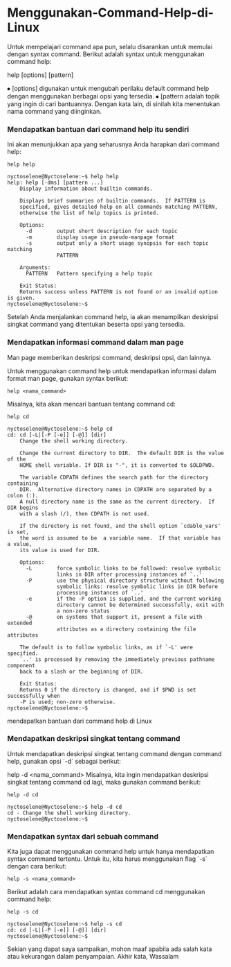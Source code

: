 # Menggunakan-Command-Help-di-Linux
Untuk mempelajari command apa pun, selalu disarankan untuk memulai dengan syntax command. Berikut adalah syntax untuk menggunakan command help:

help [options] [pattern]

⦁ [options] digunakan untuk mengubah perilaku default command help dengan menggunakan berbagai opsi yang tersedia.
⦁ [pattern adalah topik yang ingin di cari bantuannya. Dengan kata lain, di sinilah kita menentukan nama command yang diinginkan.

<h3>Mendapatkan bantuan dari command help itu sendiri</h3>
Ini akan menunjukkan apa yang seharusnya Anda harapkan dari command help:

```
help help
```
```
nyctoselene@Nyctoselene:~$ help help
help: help [-dms] [pattern ...]
    Display information about builtin commands.

    Displays brief summaries of builtin commands.  If PATTERN is
    specified, gives detailed help on all commands matching PATTERN,
    otherwise the list of help topics is printed.

    Options:
      -d        output short description for each topic
      -m        display usage in pseudo-manpage format
      -s        output only a short usage synopsis for each topic matching
                PATTERN

    Arguments:
      PATTERN   Pattern specifying a help topic

    Exit Status:
    Returns success unless PATTERN is not found or an invalid option is given.
nyctoselene@Nyctoselene:~$

```
Setelah Anda menjalankan command help, ia akan menampilkan deskripsi singkat command yang ditentukan beserta opsi yang tersedia.

<h3>Mendapatkan informasi command dalam man page</h3>
Man page memberikan deskripsi command, deskripsi opsi, dan lainnya.

Untuk menggunakan command help untuk mendapatkan informasi dalam format man page, gunakan syntax berikut:
```
help <nama_command>
```
Misalnya, kita akan mencari bantuan tentang command cd:
```
help cd
```
```
nyctoselene@Nyctoselene:~$ help cd
cd: cd [-L|[-P [-e]] [-@]] [dir]
    Change the shell working directory.

    Change the current directory to DIR.  The default DIR is the value of the
    HOME shell variable. If DIR is "-", it is converted to $OLDPWD.

    The variable CDPATH defines the search path for the directory containing
    DIR.  Alternative directory names in CDPATH are separated by a colon (:).
    A null directory name is the same as the current directory.  If DIR begins
    with a slash (/), then CDPATH is not used.

    If the directory is not found, and the shell option `cdable_vars' is set,
    the word is assumed to be  a variable name.  If that variable has a value,
    its value is used for DIR.

    Options:
      -L        force symbolic links to be followed: resolve symbolic
                links in DIR after processing instances of `..'
      -P        use the physical directory structure without following
                symbolic links: resolve symbolic links in DIR before
                processing instances of `..'
      -e        if the -P option is supplied, and the current working
                directory cannot be determined successfully, exit with
                a non-zero status
      -@        on systems that support it, present a file with extended
                attributes as a directory containing the file attributes

    The default is to follow symbolic links, as if `-L' were specified.
    `..' is processed by removing the immediately previous pathname component
    back to a slash or the beginning of DIR.

    Exit Status:
    Returns 0 if the directory is changed, and if $PWD is set successfully when
    -P is used; non-zero otherwise.
nyctoselene@Nyctoselene:~$

```
mendapatkan bantuan dari command help di Linux
<h3>Mendapatkan deskripsi singkat tentang command</h3>
Untuk mendapatkan deskripsi singkat tentang command dengan command help, gunakan opsi `-d` sebagai berikut:

help -d <nama_command>
Misalnya, kita ingin mendapatkan deskripsi singkat tentang command cd lagi, maka gunakan command berikut:
```
help -d cd
```
```
nyctoselene@Nyctoselene:~$ help -d cd
cd - Change the shell working directory.
nyctoselene@Nyctoselene:~$
```
<h3>Mendapatkan syntax dari sebuah command</h3>
Kita juga dapat menggunakan command help untuk hanya mendapatkan syntax command tertentu. Untuk itu, kita harus menggunakan flag `-s` dengan cara berikut:

```
help -s <nama_command>
```
Berikut adalah cara mendapatkan syntax command cd menggunakan command help:
```
help -s cd
```
```
nyctoselene@Nyctoselene:~$ help -s cd
cd: cd [-L|[-P [-e]] [-@]] [dir]
nyctoselene@Nyctoselene:~$
```

Sekian yang dapat saya sampaikan, mohon maaf apabila ada salah kata atau kekurangan dalam penyampaian. Akhir kata, Wassalam

